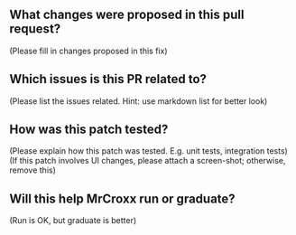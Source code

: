 ## What changes were proposed in this pull request?

(Please fill in changes proposed in this fix)

## Which issues is this PR related to?

(Please list the issues related. Hint: use markdown list for better look)

## How was this patch tested?

(Please explain how this patch was tested. E.g. unit tests, integration tests)
(If this patch involves UI changes, please attach a screen-shot; otherwise, remove this)

## Will this help MrCroxx run or graduate?

(Run is OK, but graduate is better)
